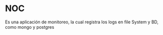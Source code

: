 # NOC
Es una aplicación de monitoreo, la cual registra los logs en file System y BD, como mongo y postgres 
